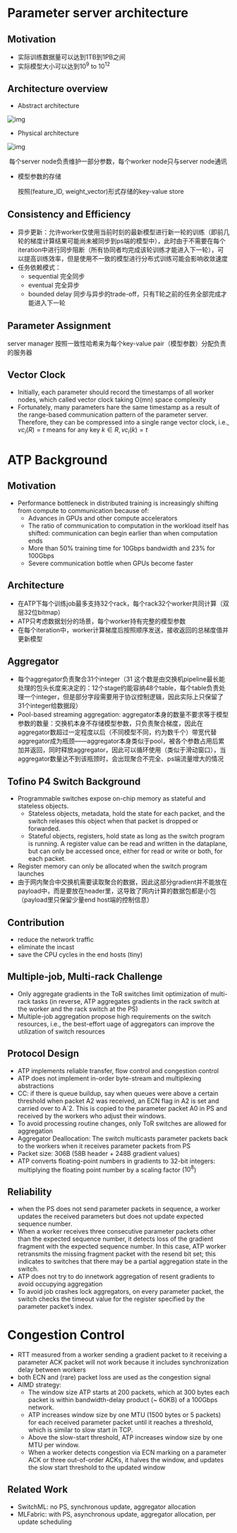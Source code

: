 # Parameter server architecture

## Motivation

- 实际训练数据量可以达到1TB到1PB之间
- 实际模型大小可以达到$10^9$ to $10^{12}$

## Architecture overview

- Abstract architecture

![img](https://imgconvert.csdnimg.cn/aHR0cHM6Ly9tbWJpei5xcGljLmNuL21tYml6X3BuZy9XQzBzWG9rQUg3RFp5RkJSbTVPY3A1cVdlS2VITTR4Q2hvSUZpYnRnQ2JzeTN5N1A5cWt1SW0zZTM1VEs4UVdhaFJudFVTS1U4aWNwQXlLek5ySk9aVVNBLzY0MA?x-oss-process=image/format,png)

- Physical architecture

![img](https://imgconvert.csdnimg.cn/aHR0cHM6Ly9tbWJpei5xcGljLmNuL21tYml6X3BuZy9XQzBzWG9rQUg3RFp5RkJSbTVPY3A1cVdlS2VITTR4Q1FhRkVhUWNMQnFsbjNEemtGNTVpYVdHaWF2TzRpY1A2S3NxTFIzckx2NW5NOHZ1czBQaEQ2eTNsUS82NDA?x-oss-process=image/format,png)

​		每个server node负责维护一部分参数，每个worker node只与server node通讯

- 模型参数的存储

  按照(feature_ID, weight_vector)形式存储的key-value store

## Consistency and Efficiency

- 异步更新：允许worker仅使用当前时刻的最新模型进行新一轮的训练（即前几轮的梯度计算结果可能尚未被同步到ps端的模型中），此时由于不需要在每个iteration中进行同步阻断（所有协同者均完成该轮训练才能进入下一轮），可以提高训练效率，但是使用不一致的模型进行分布式训练可能会影响收敛速度
- 任务依赖模式：
  - sequential 完全同步
  - eventual 完全异步
  - bounded delay 同步与异步的trade-off，只有T轮之前的任务全部完成才能进入下一轮

## Parameter Assignment

server manager 按照一致性哈希来为每个key-value pair（模型参数）分配负责的服务器

## Vector Clock

- Initially, each parameter should record the timestamps of all worker nodes, which called vector clock taking O(mn) space complexity
- Fortunately, many parameters hare the same timestamp as a result of the range-based communication pattern of the parameter server. Therefore, they can be compressed into a single range vector clock, i.e., $vc_i(R) = t$
  means for any key $k \in R, vc_i(k) = t$



# ATP Background

## Motivation

- Performance bottleneck in distributed training is increasingly shifting from compute to communication because of: 
  - Advances in GPUs and other compute accelerators
  - The ratio of communication to computation in the workload itself has shifted: communication can begin earlier than when computation ends
  - More than 50% training time for 10Gbps bandwidth and 23% for 100Gbps
  - Severe communication bottle when GPUs become faster

## Architecture

- 在ATP下每个训练job最多支持32个rack，每个rack32个worker共同计算（双层32位bitmap）
- ATP只考虑数据划分的场景，每个worker持有完整的模型参数
- 在每个iteration中，worker计算梯度后按照顺序发送，接收返回的总梯度值并更新模型

## Aggregator

- 每个aggregator负责聚合31个integer（31 这个数是由交换机pipeline最长能处理的包头长度来决定的：12个stage约能容纳48个table，每个table负责处理一个integer，但是部分字段需要用于协议控制逻辑，因此实际上只保留了31个integer给数据段）
- Pool-based streaming aggregation: aggregator本身的数量不要求等于模型参数的数量：交换机本身不存储模型参数，只负责聚合梯度，因此在aggregator数超过一定程度以后（不同模型不同，约为数千个）带宽代替aggregator成为瓶颈——aggregator本身类似于pool，被各个参数占用后累加并返回，同时释放aggregator，因此可以循环使用（类似于滑动窗口），当aggregator数量达不到该瓶颈时，会出现聚合不完全、ps端流量增大的情况

## Tofino P4 Switch Background

- Programmable switches expose on-chip memory as stateful and
  stateless objects. 
  - Stateless objects, metadata, hold the state for each packet, and the switch releases this object when that packet is dropped or forwarded. 
  - Stateful objects, registers, hold state as long as the switch program is running. A register value can be read and written in the dataplane, but can only be accessed once, either for read or write or both, for each packet.
- Register memory can only be allocated when the switch program launches
- 由于网内聚合中交换机需要读取聚合的数据，因此这部分gradient并不能放在payload中，而是要放在header里，这导致了网内计算的数据包都是小包（payload里只保留少量end host端的控制信息）

## Contribution 

- reduce the network traffic
- eliminate the incast
- save the CPU cycles in the end hosts (tiny)

## Multiple-job, Multi-rack Challenge

- Only aggregate gradients in the ToR switches limit optimization of multi-rack tasks (in reverse, ATP aggregates gradients in the rack switch at the worker and the rack switch at the PS)
- Multiple-job aggregation propose high requirements on the switch resources, i.e., the best-effort uage of aggregators can improve the utilization of switch resources

## Protocol Design

- ATP implements reliable transfer, flow control and congestion control
- ATP does not implement in-order byte-stream and multiplexing abstractions
- CC: if there is queue buildup, say when queues were above a certain threshold when packet A2 was received, an ECN flag in A2 is set and carried over to A`2. This is copied to the parameter packet A0 in PS and received by the workers who adjust their windows.
- To avoid processing routine changes, only ToR switches are allowed for aggregation
- Aggregator Deallocation: The switch multicasts parameter packets back to the workers when it receives parameter packets from PS
- Packet size: 306B  (58B header + 248B gradient values)
- ATP converts floating-point numbers in gradients to 32-bit integers: multiplying the floating point number by a scaling factor ($10^8$)

## Reliability

- when the PS does not send parameter packets in sequence, a worker updates the received parameters but does not update expected sequence number. 
- When a worker receives three consecutive parameter packets other than the expected sequence number, it detects loss of the gradient fragment with the expected sequence number. In this case, ATP worker retransmits the missing fragment packet with the resend bit set; this indicates to switches that
  there may be a partial aggregation state in the switch.
- ATP does not try to do innetwork aggregation of resent gradients to avoid occupying aggregation
- To avoid job crashes lock aggregators, on every parameter packet, the switch checks the timeout value for the register specified by the parameter packet’s index.

# Congestion Control

- RTT measured from a worker sending a gradient packet to it receiving a parameter ACK packet will not work because it includes synchronization delay between workers
- both ECN and (rare) packet loss are used as the congestion signal
- AIMD strategy: 
  - The window size ATP starts at 200 packets, which at 300 bytes each packet is within bandwidth-delay product (~ 60KB) of a 100Gbps network. 
  - ATP increases window size by one MTU (1500 bytes or 5 packets) for each received parameter packet until it reaches a threshold, which is similar to slow start in TCP. 
  - Above the slow-start threshold, ATP increases window size by one MTU per window. 
  - When a worker detects congestion via ECN marking on a parameter ACK or three out-of-order ACKs, it halves the window, and updates the slow start threshold to the updated window

## Related Work

- SwitchML: no PS, synchronous update, aggregator allocation
- MLFabric: with PS, asynchronous update, aggregator allocation, per update scheduling